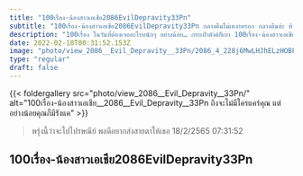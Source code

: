 ```yaml
---
title: "100เรื่อง-น้องสาวเอเชีย2086EvilDepravity33Pn"
subtitle: "100เรื่อง-น้องสาวเอเชีย2086EvilDepravity33Pn กลางคืนไม่เหงาหรอก กลางคืนอ่ะ หิววว"
description: "100เรื่อง ในวันที่ต้องเจออะไรหนักๆ อย่างน้อย… กระเป๋าตังค์ก็เบา 100เรื่อง-น้องสาวเอเชีย2086EvilDepravity33Pn 18/2/2565 07:31:52"
date: 2022-02-18T00:31:52.153Z
image: "photo/view_2086__Evil_Depravity__33Pn/2086_4_228j6MwLHJhELzHOBF8x.jpg"
type: "regular"
draft: false
---
```


{{< foldergallery src="photo/view_2086__Evil_Depravity__33Pn/" alt="100เรื่อง-น้องสาวเอเชีย__2086__Evil_Depravity__33Pn ถึงจะไม่มีใครแคร์คุณ แต่อย่างน้อยคุณก็มีรังแค" >}}


> พรุ่งนี้ว่าจะไปไปรษณีย์ พอดีอยากส่งสายตาให้เธอ 18/2/2565 07:31:52

## 100เรื่อง-น้องสาวเอเชีย2086EvilDepravity33Pn
